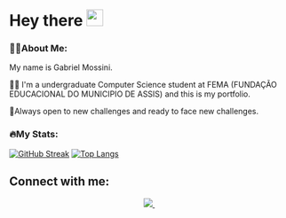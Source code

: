 <h1>
  Hey there
  <img src="https://media.giphy.com/media/hvRJCLFzcasrR4ia7z/giphy.gif" width="30px"/>
</h1>

### 👨‍💻About Me:
My name is Gabriel Mossini.

👨‍🎓 I'm a undergraduate Computer Science student at FEMA (FUNDAÇÃO EDUCACIONAL DO MUNICIPIO DE ASSIS) and this is my portfolio. 

📖Always open to new challenges and ready to face new challenges.

### 🔥My Stats:
[![GitHub Streak](http://github-readme-streak-stats.herokuapp.com?user=gamossini&theme=dark&background=000000)](https://git.io/streak-stats)
[![Top Langs](https://github-readme-stats.vercel.app/api/top-langs/?username=gamossini&layout=compact&theme=vision-friendly-dark)](https://github.com/anuraghazra/github-readme-stats)

## Connect with me:
<div id"Connect" align="center">
   <a href="https://www.linkedin.com/in/gabrielmossini/">
      <img src="https://img.shields.io/badge/LinkedIn-blue?logo=linkedin&logoColor=white&style=for-the-badge">
      <img src="https://komarev.com/ghpvc/?username=your-github-gamossini&style=flat-square&color=blue" alt=""/>
</div>


